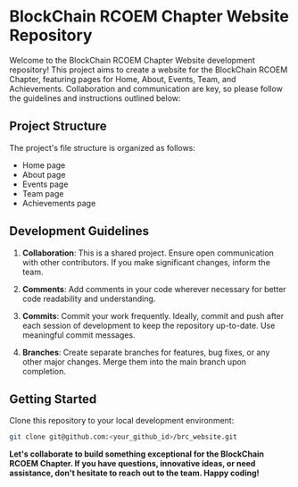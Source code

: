 # BlockChain RCOEM Chapter Website Repository

Welcome to the BlockChain RCOEM Chapter Website development repository! This project aims to create a website for the BlockChain RCOEM Chapter, featuring pages for Home, About, Events, Team, and Achievements. Collaboration and communication are key, so please follow the guidelines and instructions outlined below:

## Project Structure

The project's file structure is organized as follows:

- Home page
- About page
- Events page
- Team page
- Achievements page

## Development Guidelines

1. **Collaboration**: This is a shared project. Ensure open communication with other contributors. If you make significant changes, inform the team.

2. **Comments**: Add comments in your code wherever necessary for better code readability and understanding.

3. **Commits**: Commit your work frequently. Ideally, commit and push after each session of development to keep the repository up-to-date. Use meaningful commit messages.

4. **Branches**: Create separate branches for features, bug fixes, or any other major changes. Merge them into the main branch upon completion.

## Getting Started

Clone this repository to your local development environment:

```bash
git clone git@github.com:<your_github_id>/brc_website.git
```
**Let's collaborate to build something exceptional for the BlockChain RCOEM Chapter. If you have questions, innovative ideas, or need assistance, don't hesitate to reach out to the team. Happy coding!**
